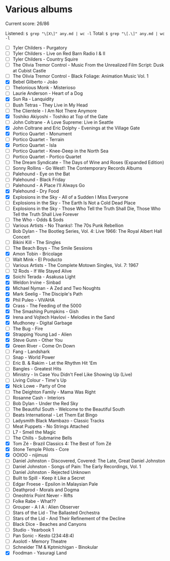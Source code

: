 # Various albums

Current score: 26/86

Listened: `$ grep "\[X\]" any.md | wc -l`
Total: `$ grep "\[.\]" any.md | wc -l`

- [ ] Tyler Childers - Purgatory
- [ ] Tyler Childers - Live on Red Barn Radio I & II
- [ ] Tyler Childers - Country Squire
- [ ] The Olivia Tremor Control - Music From the Unrealized Film Script: Dusk at Cubist Castle
- [ ] The Olivia Tremor Control - Black Foliage: Animation Music Vol. 1
- [X] Bebel Gilberto - João
- [ ] Thelonious Monk - Misterioso
- [ ] Laurie Anderson - Heart of a Dog
- [X] Sun Ra - Lanquidity
- [ ] Bush Tetras - They Live in My Head
- [ ] The Clientele - I Am Not There Anymore
- [X] Toshiko Akiyoshi - Toshiko at Top of the Gate
- [ ] John Coltrane - A Love Supreme: Live in Seattle
- [X] John Coltrane and Eric Dolphy - Evenings at the Village Gate
- [X] Portico Quartet - Monument
- [ ] Portico Quartet - Terrain
- [X] Portico Quartet - Isla
- [ ] Portico Quartet - Knee-Deep in the North Sea
- [ ] Portico Quartet - Portico Quartet
- [ ] The Dream Syndicate - The Days of Wine and Roses (Expanded Edition)
- [ ] Sonny Rollins - Go West!: The Contemporary Records Albums
- [ ] Palehound - Eye on the Bat
- [ ] Palehound - Black Friday
- [ ] Palehound - A Place I’ll Always Go
- [X] Palehound - Dry Food
- [X] Explosions in the Sky - All of a Sudden I Miss Everyone
- [ ] Explosions in the Sky - The Earth Is Not a Cold Dead Place
- [ ] Explosions in the Sky - Those Who Tell the Truth Shall Die, Those Who Tell the Truth Shall Live Forever
- [ ] The Who - Odds & Sods
- [ ] Various Artists - No Thanks!: The 70s Punk Rebellion
- [ ] Bob Dylan - The Bootleg Series, Vol. 4: Live 1966: The Royal Albert Hall Concert
- [ ] Bikini Kill - The Singles
- [ ] The Beach Boys - The Smile Sessions
- [X] Amon Tobin - Bricolage
- [ ] Walt Mink - El Producto
- [ ] Various Artists - The Complete Motown Singles, Vol. 7: 1967
- [ ] 12 Rods - If We Stayed Alive
- [X] Soichi Terada - Asakusa Light
- [X] Weldon Irvine - Sinbad
- [X] Michael Nyman - A Zed and Two Noughts
- [X] Mark Seelig - The Disciple's Path
- [X] Phil Puleo - VIVAHA
- [X] Crass - The Feeding of the 5000
- [X] The Smashing Pumpkins - Gish
- [X] Irena and Vojtech Havlovi - Melodies in the Sand
- [X] Mudhoney - Digital Garbage
- [ ] The Bug - Fire
- [X] Strapping Young Lad - Alien
- [X] Steve Gunn - Other You
- [X] Green River - Come On Down
- [ ] Fang - Landshark
- [ ] Snap - World Power
- [ ] Eric B. & Rakim - Let the Rhythm Hit 'Em
- [ ] Bangles - Greatest Hits
- [ ] Ministry - In Case You Didn't Feel Like Showing Up (Live)
- [ ] Living Colour - Time's Up
- [X] Nick Lowe - Party of One
- [ ] The Deighton Family - Mama Was Right
- [ ] Rosanne Cash - Interiors
- [ ] Bob Dylan - Under the Red Sky
- [ ] The Beautiful South - Welcome to the Beautiful South
- [ ] Beats International - Let Them Eat Bingo
- [ ] Ladysmith Black Mambazo - Classic Tracks
- [ ] Meat Puppets - No Strings Attached
- [ ] L7 - Smell the Magic
- [ ] The Chills - Submarine Bells
- [X] Tom Zé - Brazil Classics 4: The Best of Tom Zé
- [X] Stone Temple Pilots - Core
- [X] OOIOO - nijimusi
- [ ] Daniel Johnston - Discovered, Covered: The Late, Great Daniel Johnston
- [ ] Daniel Johnston - Songs of Pain: The Early Recordings, Vol. 1
- [ ] Daniel Johnston - Rejected Unknown
- [ ] Built to Spill - Keep it Like a Secret
- [ ] Edgar Froese - Epsilon in Malaysian Pale
- [ ] Deathprod - Morals and Dogma
- [ ] Oneohtrix Point Never - Rifts
- [ ] Folke Rabe - What??
- [ ] Grouper - A I A : Alien Observer
- [ ] Stars of the Lid - The Ballasted Orchestra
- [ ] Stars of the Lid - And Their Refinement of the Decline
- [ ] Black Dice - Beaches and Canyons
- [ ] Studio - Yearbook 1
- [ ] Pan Sonic - Kesto (234:48:4)
- [ ] Axolotl - Memory Theatre
- [ ] Schneider TM & Kptmichigan - Binokular
- [X] Foodman - Yasuragi Land
